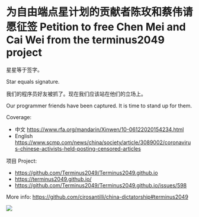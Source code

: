# 为自由端点星计划的贡献者陈玫和蔡伟请愿征签 Petition to free Chen Mei and Cai Wei from the terminus2049 project

星星等于签字。

Star equals signature.

我们的程序员好友被抓了。现在我们应该站在他们的立场上。

Our programmer friends have been captured. It is time to stand up for them.

Coverage:

* 中文 https://www.rfa.org/mandarin/Xinwen/10-06122020154234.html
* English https://www.scmp.com/news/china/society/article/3089002/coronavirus-chinese-activists-held-posting-censored-articles

项目 Project:

* https://github.com/Terminus2049/Terminus2049.github.io
* https://terminus2049.github.io/
* https://github.com/Terminus2049/Terminus2049.github.io/issues/598

More info: https://github.com/cirosantilli/china-dictatorship#terminus2049

![](https://web.archive.org/web/20200426091658im_/https://www.rfa.org/mandarin/Xinwen/7-04252020144555.html/image1.png/@@images/6a3e66d5-bf3d-41c1-9add-21dd48ac0b87.png)
